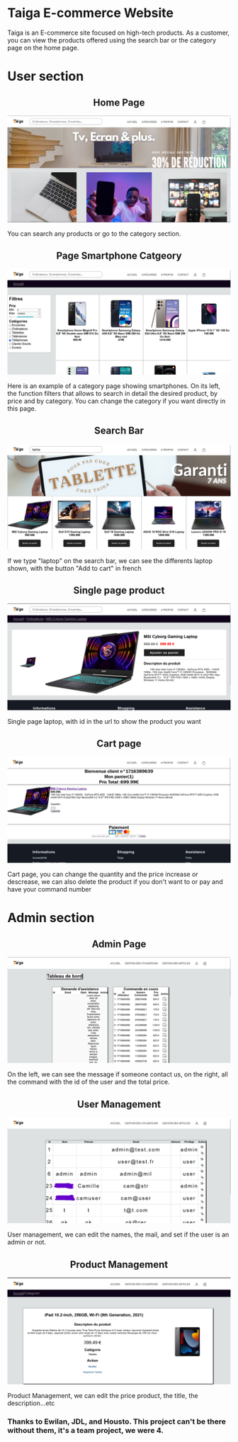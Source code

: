 <h1>Taiga E-commerce Website</h1>
<p>Taiga is an E-commerce site focused on high-tech products. As a customer, you can view the products offered using the search bar or the category page on the home page.</p>

<h1>User section</h1>
<h2 align="center">Home Page</h2>
<img src="images/articles/main-taiga.png">
<p>You can search any products or go to the category section.</p>

<h2 align="center">Page Smartphone Catgeory</h2>
<img src="images/articles/cat-page.png">
<p>Here is an example of a category page showing smartphones. On its left, the function filters that allows to search in detail the desired product, by price and by category. You can change the category if you want directly in this page.</p>

<h2 align="center">Search Bar</h2>
<img src="images/laptop-show.png">
<p>If we type "laptop" on the search bar, we can see the differents laptop shown, with the button "Add to cart" in french</p>

<h2 align="center">Single page product</h2>
<img src="images/articles/single-page.png">
<p>Single page laptop, with id in the url to show the product you want</p>

<h2 align="center">Cart page</h2>
<img src="images/articles/cart-page.png">
<p>Cart page, you can change the quantity and the price increase or descrease, we can also delete the product if you don't want to or pay and have your command number</p>

<h1>Admin section</h1>

<h2 align="center">Admin Page</h2>
<img src="images/articles/ad-min.png">
<p>On the left, we can see the message if someone contact us, on the right, all the command with the id of the user and the total price.</p>

<h2 align="center">User Management</h2>
<img src="images/articles/les-zer.png">
<p>User management, we can edit the names, the mail, and set if the user is an admin or not.</p>

<h2 align="center">Product Management</h2>
<img src="images/articles/articl.png">
<p>Product Management, we can edit the price product, the title, the description...etc</p>

<h3>Thanks to Ewilan, JDL, and Housto. This project can't be there without them, it's a team project, we were 4.</h3>

